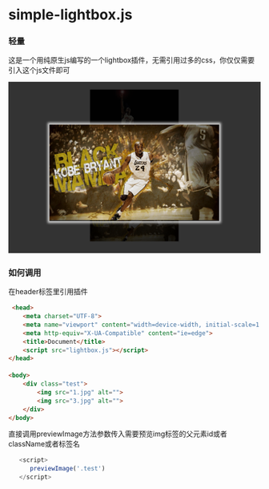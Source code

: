 # simple-lightbox.js

<h3>轻量</h3>
这是一个用纯原生js编写的一个lightbox插件，无需引用过多的css，你仅仅需要引入这个js文件即可

![示例](https://github.com/aushion/markdownPictures/blob/master/TIM%E6%88%AA%E5%9B%BE20171206150822.png)
<!-- ![image](https://github.com/flouthoc/Uglipop.js/blob/master/shot.png) -->

<h3>如何调用</h3>
在header标签里引用插件

~~~html
 <head>
    <meta charset="UTF-8">
    <meta name="viewport" content="width=device-width, initial-scale=1.0">
    <meta http-equiv="X-UA-Compatible" content="ie=edge">
    <title>Document</title>
    <script src="lightbox.js"></script>  
</head>

<body>
    <div class="test">
        <img src="1.jpg" alt="">
        <img src="3.jpg" alt="">
    </div>
</body>
~~~
直接调用previewImage方法参数传入需要预览img标签的父元素id或者className或者标签名
```javascript
   <script>
      previewImage('.test')
   </script>        

```
